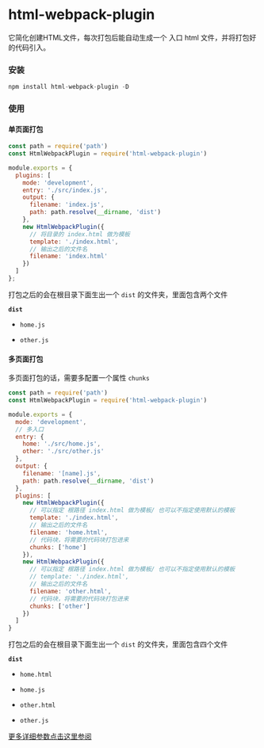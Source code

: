 # html-webpack-plugin

它简化创建HTML文件，每次打包后能自动生成一个 入口 html 文件，并将打包好的代码引入。

### 安装

```javascript
npm install html-webpack-plugin -D
```

### 使用

#### 单页面打包

```javascript
const path = require('path')
const HtmlWebpackPlugin = require('html-webpack-plugin')

module.exports = {
  plugins: [
    mode: 'development',
    entry: './src/index.js',
    output: {
      filename: 'index.js',
      path: path.resolve(__dirname, 'dist')
    },
    new HtmlWebpackPlugin({
      // 将目录的 index.html 做为模板
      template: './index.html',
      // 输出之后的文件名
      filename: 'index.html'
    })
  ]
};
```

打包之后的会在根目录下面生出一个 `dist` 的文件夹，里面包含两个文件

**`dist`**

+ `home.js`

+ `other.js`

#### 多页面打包
  
多页面打包的话，需要多配置一个属性 `chunks`

```javascript
const path = require('path')
const HtmlWebpackPlugin = require('html-webpack-plugin')

module.exports = {
  mode: 'development',
  // 多入口
  entry: {
    home: './src/home.js',
    other: './src/other.js'
  },
  output: {
    filename: '[name].js',
    path: path.resolve(__dirname, 'dist')
  },
  plugins: [
    new HtmlWebpackPlugin({
      // 可以指定 根路径 index.html 做为模板/ 也可以不指定使用默认的模板
      template: './index.html',
      // 输出之后的文件名
      filename: 'home.html',
      // 代码块，将需要的代码块打包进来
      chunks: ['home']
    }),
    new HtmlWebpackPlugin({
      // 可以指定 根路径 index.html 做为模板/ 也可以不指定使用默认的模板
      // template: './index.html',
      // 输出之后的文件名
      filename: 'other.html',
      // 代码块，将需要的代码块打包进来
      chunks: ['other']
    })
  ]
}
```

打包之后的会在根目录下面生出一个 `dist` 的文件夹，里面包含四个文件

**`dist`**

+ `home.html`

+ `home.js`

+ `other.html`

+ `other.js`


[更多详细参数点击这里参阅](https://github.com/jantimon/html-webpack-plugin)